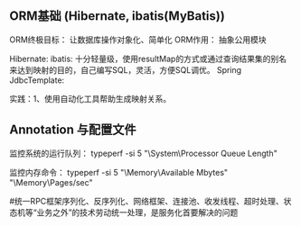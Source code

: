 ## ORM基础 (Hibernate, ibatis(MyBatis))
ORM终极目标：
    让数据库操作对象化、简单化
ORM作用：
    抽象公用模块

Hibernate:
ibatis:
    十分轻量级，使用resultMap的方式或通过查询结果集的别名来达到映射的目的，自己编写SQL，灵活，方便SQL调优。
Spring JdbcTemplate:

实践：1、使用自动化工具帮助生成映射关系。

## Annotation 与配置文件

监控系统的运行队列：
typeperf -si 5 "\System\Processor Queue Length"

监控内存命令：
typeperf -si 5 "\Memory\Available Mbytes" "\Memory\Pages/sec"

#统一RPC框架序列化、反序列化、网络框架、连接池、收发线程、超时处理、状态机等“业务之外”的技术劳动统一处理，是服务化首要解决的问题
